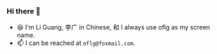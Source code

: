 ### Hi there 👋

- 😆 I'm Li Guang, 李广 in Chinese, 和 I always use oflg as my screen name.
- 📫 I can be reached at `oflg@foxmail.com`.
